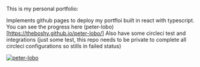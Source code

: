 This is my personal portfolio: 

Implements github pages to deploy my portfloi built in react with typescript.
You can see the progress here (peter-lobo)[https://theboshy.github.io/peter-lobo/]
Also have some circleci test and integrations (just some test, this repo needs to be private to complete all circleci configurations so stills in failed status)

[![peter-lobo](https://circleci.com/gh/theboshy/peter-lobo.svg?style=svg)](https://circleci.com/gh/circleci/circleci-docs)
